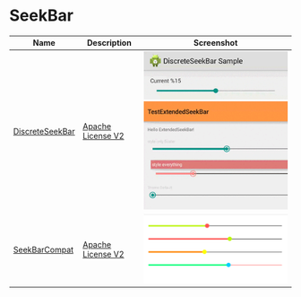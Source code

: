 SeekBar
======================
Name | Description | Screenshot
--- | --- | ---
[DiscreteSeekBar](https://github.com/AnderWeb/discreteSeekBar) | [Apache License V2](https://www.apache.org/licenses/LICENSE-2.0) | ![](/android-ui-ux-library/art/discreteseekbar.gif) ![](/android-ui-ux-library/art/discreteseekbar2.gif)
[SeekBarCompat](https://github.com/ahmedrizwan/SeekBarCompat) | [Apache License V2](https://www.apache.org/licenses/LICENSE-2.0) | ![](/android-ui-ux-library/art/seekbarcompat.gif) 
